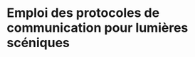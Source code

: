 <!-- %: BLOC3_SAVOIR2  -->
# Emploi des protocoles de communication pour lumières scéniques
<!-- %; -->